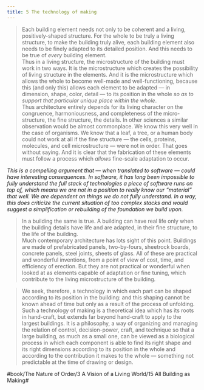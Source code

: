 ```yaml
---
title: 5 The technology of making
---
```


> Each building element needs not only to be coherent and a living, positively-shaped structure. For the whole to be truly a living structure, to make the building truly alive, each building element also needs to be finely adapted to its detailed position. And this needs to be true of *every* building element.  
> Thus in a living structure, the microstructure of the building must work in two ways. It is the microstructure which creates the possibility of living structure in the elements. And it is the microstructure which allows the whole to become well-made and well-functioning, because this (and only this) allows each element to be adapted — in dimension, shape, color, detail — to its position in the whole *so as to support that particular unique place within the whole*.  
> Thus architecture entirely depends for its living character on the congruence, harmoniousness, and completeness of the micro-structure, the fine structure, the details. In other sciences a similar observation would be almost commonplace. We know this very well in the case of organisms. We know that a leaf, a tree, or a human body could not work at all if the fine structure — the cells, proteins, molecules, and cell microstructure — were not in order. That goes without saying. And it is clear that the fabrication of these elements must follow a process which *allows* fine-scale adaptation to occur.  

*This is a compelling argument that — when translated to software — could have interesting consequences. In software, it has long been impossible to fully understand the full stack of technologies a piece of software runs on top of, which means we are not in a position to really know our “material” that well. We are dependent on things we do not fully understand. In a way, this does criticize the current situation of too complex stacks and would suggest a simplification or rebuilding of the foundation we build upon.*

> In a building the same is true. A building can have real life only when the building details have life and are adapted, in their fine structure, to the life of the building.  
> Much contemporary architecture has lots sight of this point. Buildings are made of prefabricated panels, two-by-fours, sheetrock boards, concrete panels, steel joints, sheets of glass. All of these are practical and wonderful inventions, from a point of view of cost, time, and efficiency of erection. But they are not practical or wonderful when looked at as elements capable of adaptation or fine tuning, which contribute to the living microstructure of the building.  

> We seek, therefore, a technology in which each part can be shaped according to its position in the building: and this shaping cannot be known ahead of time but only as a result of the process of unfolding. Such a technology of making is a theoretical idea which has its roots in hand-craft, but extends far beyond hand-craft to apply to the largest buildings. It is a philosophy, a way of organizing and managing the relation of control, decision-power, craft, and technique so that a large building, as much as a small one, can be viewed as a biological process in which each component is able to find its right shape and its right dimensions according to its position in the whole and according to the contribution it makes to the whole — something not predictable at the time of drawing or design.  

#book/The Nature of Order/3 A Vision of a Living World/15 All Building as Making#